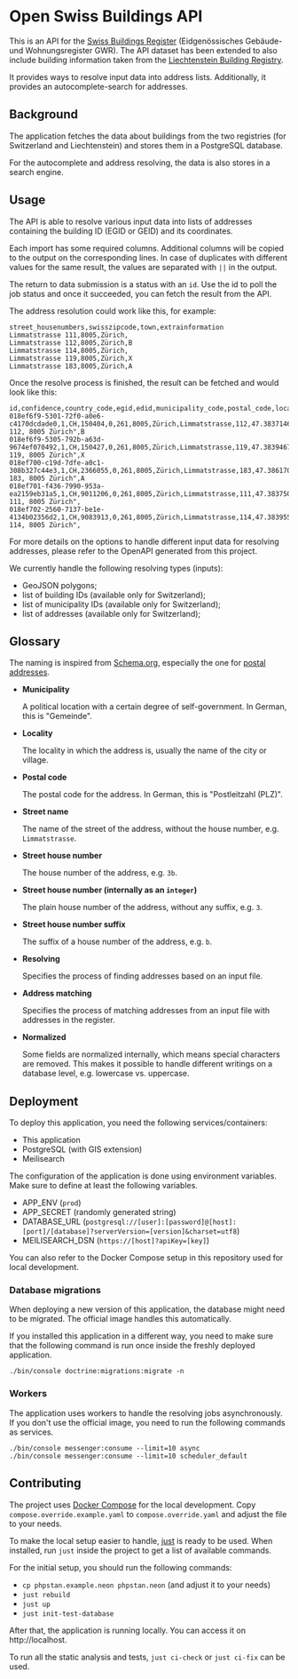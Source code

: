 # Open Swiss Buildings API

This is an API for the [Swiss Buildings Register](https://www.housing-stat.ch/) (Eidgenössisches Gebäude- und Wohnungsregister GWR).
The API dataset has been extended to also include building information taken from the
[Liechtenstein Building Registry](https://www.statistikportal.li/de/erhebungen-register/gebaeude-und-wohnungsregister).

It provides ways to resolve input data into address lists.
Additionally, it provides an autocomplete-search for addresses.

## Background

The application fetches the data about buildings from the two registries (for Switzerland and Liechtenstein) and stores
them in a PostgreSQL database.

For the autocomplete and address resolving, the data is also stores in a search engine.

## Usage

The API is able to resolve various input data into lists of addresses containing the building ID (EGID or GEID) and its coordinates.

Each import has some required columns.
Additional columns will be copied to the output on the corresponding lines.
In case of duplicates with different values for the same result, the values are separated with `||` in the output.

The return to data submission is a status with an `id`. Use the id to poll the job status and once it succeeded, you can
fetch the result from the API.

The address resolution could work like this, for example:

```
street_housenumbers,swisszipcode,town,extrainformation
Limmatstrasse 111,8005,Zürich,
Limmatstrasse 112,8005,Zürich,B
Limmatstrasse 114,8005,Zürich,
Limmatstrasse 119,8005,Zürich,X
Limmatstrasse 183,8005,Zürich,A
```

Once the resolve process is finished, the result can be fetched and would look like this:
```
id,confidence,country_code,egid,edid,municipality_code,postal_code,locality,street_name,street_house_number,latitude,longitude,match_type,original_address,extrainformation
018ef6f9-5301-72f0-a0e6-c4170dcdade0,1,CH,150404,0,261,8005,Zürich,Limmatstrasse,112,47.383714644865,8.5333052733667,exact,"Limmatstrasse 112, 8005 Zürich",B
018ef6f9-5305-792b-a63d-9674ef070492,1,CH,150427,0,261,8005,Zürich,Limmatstrasse,119,47.383946709755,8.5322481218705,exact,"Limmatstrasse 119, 8005 Zürich",X
018ef700-c19d-7dfe-a0c1-308b327c44e3,1,CH,2366055,0,261,8005,Zürich,Limmatstrasse,183,47.386170922358,8.5292387777084,exact,"Limmatstrasse 183, 8005 Zürich",A
018ef701-f436-7990-953a-ea2159eb31a5,1,CH,9011206,0,261,8005,Zürich,Limmatstrasse,111,47.383750821972,8.5325010116967,exact,"Limmatstrasse 111, 8005 Zürich",
018ef702-2560-7137-be1e-4134b02356d2,1,CH,9083913,0,261,8005,Zürich,Limmatstrasse,114,47.383955253925,8.5333727812119,exact,"Limmatstrasse 114, 8005 Zürich",
```

For more details on the options to handle different input data for resolving addresses, please refer to the OpenAPI
generated from this project.

We currently handle the following resolving types (inputs):

- GeoJSON polygons;
- list of building IDs (available only for Switzerland);
- list of municipality IDs (available only for Switzerland);
- list of addresses (available only for Switzerland);

## Glossary

The naming is inspired from [Schema.org](https://schema.org/), especially the one for [postal addresses](https://schema.org/PostalAddress).

* **Municipality**

  A political location with a certain degree of self-government.
  In German, this is "Gemeinde".

* **Locality**

  The locality in which the address is, usually the name of the city or village.

* **Postal code**

  The postal code for the address.
  In German, this is "Postleitzahl (PLZ)".

* **Street name**

  The name of the street of the address, without the house number, e.g. `Limmatstrasse`.

* **Street house number**

  The house number of the address, e.g. `3b`.

* **Street house number (internally as an `integer`)**

  The plain house number of the address, without any suffix, e.g. `3`.

* **Street house number suffix**

  The suffix of a house number of the address, e.g. `b`.

* **Resolving**

  Specifies the process of finding addresses based on an input file.

* **Address matching**

  Specifies the process of matching addresses from an input file with addresses in the register.

* **Normalized**

  Some fields are normalized internally, which means special characters are removed.
  This makes it possible to handle different writings on a database level, e.g. lowercase vs. uppercase.

## Deployment

To deploy this application, you need the following services/containers:
* This application
* PostgreSQL (with GIS extension)
* Meilisearch

The configuration of the application is done using environment variables.
Make sure to define at least the following variables.

* APP_ENV (`prod`)
* APP_SECRET (randomly generated string)
* DATABASE_URL (`postgresql://[user]:[password]@[host]:[port]/[database]?serverVersion=[version]&charset=utf8`)
* MEILISEARCH_DSN (`https://[host]?apiKey=[key]`)

You can also refer to the Docker Compose setup in this repository used for local development.

### Database migrations

When deploying a new version of this application, the database might need to be migrated.
The official image handles this automatically.

If you installed this application in a different way, you need to make sure that the following command
is run once inside the freshly deployed application.

```
./bin/console doctrine:migrations:migrate -n
```

### Workers

The application uses workers to handle the resolving jobs asynchronously.
If you don't use the official image, you need to run the following commands as services.

```
./bin/console messenger:consume --limit=10 async
./bin/console messenger:consume --limit=10 scheduler_default
```

## Contributing

The project uses [Docker Compose](https://docs.docker.com/compose/) for the local development.
Copy `compose.override.example.yaml` to `compose.override.yaml` and adjust the file to your needs.

To make the local setup easier to handle, [just](https://just.systems/man/en/) is ready to be used.
When installed, run `just` inside the project to get a list of available commands.

For the initial setup, you should run the following commands:

* `cp phpstan.example.neon phpstan.neon` (and adjust it to your needs)
* `just rebuild`
* `just up`
* `just init-test-database`

After that, the application is running locally. You can access it on http://localhost.

To run all the static analysis and tests, `just ci-check` or `just ci-fix` can be used.
